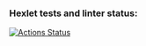### Hexlet tests and linter status:
[![Actions Status](https://github.com/Marina093/frontend-project-11/workflows/hexlet-check/badge.svg)](https://github.com/Marina093/frontend-project-11/actions)